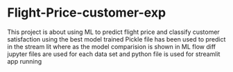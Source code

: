 # Flight-Price-customer-exp

This project is about using ML to predict flight price and classify customer satisfaction using the best model trained 
Pickle file has been used to predict in the stream lit where as the model comparision is shown in ML flow 
diff jupyter files are used for each data set and python file is used for streamlit app running 
